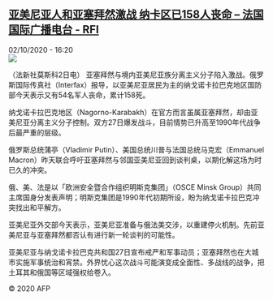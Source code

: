 <!--1601650605000-->
[亚美尼亚人和亚塞拜然激战 纳卡区已158人丧命 – 法国国际广播电台 - RFI](http://www.rfi.fr//cn/contenu/20201002-%E4%BA%9A%E7%BE%8E%E5%B0%BC%E4%BA%9A%E4%BA%BA%E5%92%8C%E4%BA%9A%E5%A1%9E%E6%8B%9C%E7%84%B6%E6%BF%80%E6%88%98-%E7%BA%B3%E5%8D%A1%E5%8C%BA%E5%B7%B2158%E4%BA%BA%E4%B8%A7%E5%91%BD)
------

<div>02/10/2020 - 16:20</div><img src="https://s.rfi.fr/media/display/7d953900-04bd-11eb-a92f-005056bf87d6/w:310/p:16x9/int0007b.201002222006.jpg"><div class="t-content__body u-clearfix"><p>（法新社莫斯科2日电）    亚塞拜然与境内亚美尼亚族分离主义分子陷入激战。俄罗斯国际传真社（Interfax）报导，以亚美尼亚居民为主的纳戈诺卡拉巴克地区国防部今天表示又有54名军人丧命，累计158死。</p><p>    纳戈诺卡拉巴克地区（Nagorno-Karabakh）在官方而言虽属亚塞拜然，却由亚美尼亚分离主义分子控制。双方27日爆发战斗，目前情势已升高至1990年代战争后最严重的层级。</p><p>    俄罗斯总统蒲亭（Vladimir Putin）、美国总统川普与法国总统马克宏（Emmanuel Macron）昨天联合呼吁亚塞拜然与邻国亚美尼亚回到谈判桌，以期化解这场为时已久的冲突。</p><p>    俄、美、法是以「欧洲安全暨合作组织明斯克集团」（OSCE Minsk Group）共同主席国身分发表声明；明斯克集团是1990年代初期所设，盼为纳戈诺卡拉巴克冲突找出和平解方。</p><p>    亚美尼亚外交部今天表示，亚美尼亚准备与俄法美交涉，以重建停火机制。先前亚美尼亚与亚塞拜然都否认有进行新一轮谈判的可能性。</p><p>    亚美尼亚与纳戈诺卡拉巴克共和国27日宣布戒严和军事动员；亚塞拜然也在大城市实施军事统治和宵禁。外界忧心这次战斗可能演变成全面性、多战线的战争，把土耳其和俄国等区域强权给卷入。</p><p class="t-copyright">© 2020 AFP</p>        </div>
